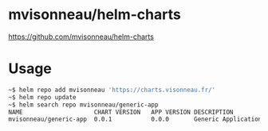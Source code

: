 # mvisonneau/helm-charts

https://github.com/mvisonneau/helm-charts

# Usage

```bash
~$ helm repo add mvisonneau 'https://charts.visonneau.fr/'
~$ helm repo update
~$ helm search repo mvisonneau/generic-app
NAME                  	CHART VERSION	APP VERSION	DESCRIPTION
mvisonneau/generic-app	0.0.1        	0.0.0      	Generic Application Chart
```
